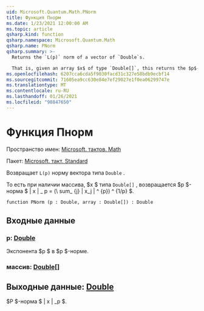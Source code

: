 ```yaml
---
uid: Microsoft.Quantum.Math.PNorm
title: Функция Пнорм
ms.date: 1/23/2021 12:00:00 AM
ms.topic: article
qsharp.kind: function
qsharp.namespace: Microsoft.Quantum.Math
qsharp.name: PNorm
qsharp.summary: >-
  Returns the `L(p)` norm of a vector of `Double`s.

  That is, given an array $x$ of type `Double[]`, this returns the $p$-norm $\|x\|\_p= (\sum_{j}|x_j|^{p})^{1/p}$.
ms.openlocfilehash: 6207cca6cda5f9030facd31c327e58bdb9ecbf14
ms.sourcegitcommit: 71605ea9cc630e84e7ef29027e1f0ea06299747e
ms.translationtype: MT
ms.contentlocale: ru-RU
ms.lasthandoff: 01/26/2021
ms.locfileid: "98847650"
---
```

# <a name="pnorm-function"></a>Функция Пнорм

Пространство имен: [Microsoft. тактов. Math](xref:Microsoft.Quantum.Math)

Пакет: [Microsoft. такт. Standard](https://nuget.org/packages/Microsoft.Quantum.Standard)


Возвращает `L(p)` норму вектора типа `Double` .

То есть при наличии массива, $x $ типа `Double[]` , возвращается $p $-норма $ \| x \| \_ p = (\ sum_ {j} | x_j | ^ {p}) ^ {1/p} $.

```qsharp
function PNorm (p : Double, array : Double[]) : Double
```


## <a name="input"></a>Входные данные

### <a name="p--double"></a>p: [Double](xref:microsoft.quantum.lang-ref.double)

Экспонента $p $ в $p $-норме.


### <a name="array--double"></a>массив: [Double](xref:microsoft.quantum.lang-ref.double)[]





## <a name="output--double"></a>Выходные данные: [Double](xref:microsoft.quantum.lang-ref.double)

$P $-норма $ \| x \| _p $.